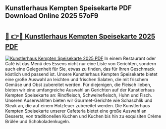 ## Kunstlerhaus Kempten Speisekarte PDF Download Online 2025 57oF9

# <h2><a href="http://gccmtqx.nevu.top/?p=Kunstlerhaus+Kempten+Speisekarte">🔗 👉🔴 Kunstlerhaus Kempten Speisekarte 2025 PDF</a></h2>

[![Kunstlerhaus Kempten Speisekarte 2025 PDF](https://i.imgur.com/dBaPXMq.png)](http://gccmtqx.nevu.top/?p=Kunstlerhaus+Kempten+Speisekarte)
In einem Restaurant oder Café ist das Menü des Essens nicht nur eine Liste von Gerichten, sondern auch eine Gelegenheit für Sie, etwas zu finden, das für Ihren Geschmack köstlich und passend ist. Unsere Kunstlerhaus Kempten Speisekarte bietet eine große Auswahl an leichten und frischen Salaten, die mit frischem Gemüse und Obst zubereitet werden. Für diejenigen, die Fleisch lieben, bieten wir eine umfangreiche Auswahl an Gerichten auf der Kunstlerhaus Kempten Speisekarte an: Rindfleisch, Schweinefleisch, Huhn und Fisch. Unseren Auserwählten bieten wir Gourmet-Gerichte wie Schaschlik und Steak an, die auf einem Holzfeuer zubereitet werden. Die Kunstlerhaus Kempten Speisekarte unserer Cafeteria bietet eine große Auswahl an Desserts, von traditionellen Kuchen und Kuchen bis hin zu exquisiten Crème Brûlée und Schokoladenkugeln.
